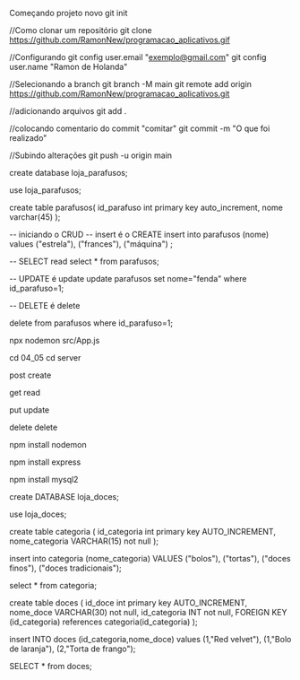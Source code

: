Começando projeto novo
git init

//Como clonar um repositório 
git clone https://github.com/RamonNew/programacao_aplicativos.gif

//Configurando
git config user.email "exemplo@gmail.com"
git config user.name "Ramon de Holanda"

//Selecionando a branch
git branch -M main
git remote add origin https://github.com/RamonNew/programacao_aplicativos.git

//adicionando arquivos
git add .

//colocando comentario do commit "comitar"
git commit -m "O que foi realizado"

//Subindo alterações
git push -u origin main

create database loja_parafusos;

use loja_parafusos;

create table parafusos(
	id_parafuso int primary key auto_increment,
    nome varchar(45)
);

-- iniciando o CRUD
-- insert é o CREATE
insert into parafusos (nome) values
("estrela"),
("frances"),
("máquina")
;

-- SELECT read
select * from parafusos;

-- UPDATE é update
update parafusos set nome="fenda" where id_parafuso=1;

-- DELETE é delete

delete from parafusos where id_parafuso=1;

npx nodemon src/App.js


cd 04_05 
cd server 

post create

get read

put update

delete delete

npm install nodemon

npm install express

npm install mysql2

create DATABASE loja_doces;

use loja_doces;

create table categoria (
 id_categoria int primary key AUTO_INCREMENT,
 nome_categoria VARCHAR(15) not null
);

insert into categoria (nome_categoria) VALUES
("bolos"), ("tortas"), ("doces finos"), ("doces tradicionais");
 
select * from categoria;

create table doces (
	id_doce int primary key AUTO_INCREMENT,
    nome_doce VARCHAR(30) not null,
    id_categoria INT not null,
    FOREIGN KEY (id_categoria) references categoria(id_categoria)
);

insert INTO doces (id_categoria,nome_doce) values
(1,"Red velvet"),
(1,"Bolo de laranja"),
(2,"Torta de frango");

SELECT * from doces;




